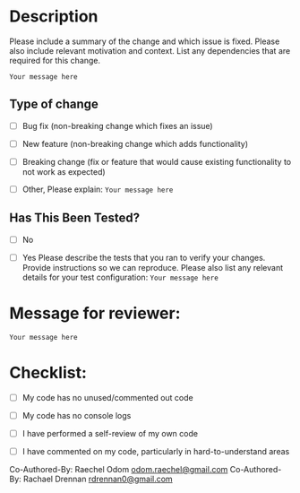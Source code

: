 # Description
Please include a summary of the change and which issue is fixed. Please also include relevant motivation and context. List any dependencies that are required for this change.

`Your message here`


## Type of change

- [ ] Bug fix (non-breaking change which fixes an issue)
- [ ] New feature (non-breaking change which adds functionality)
- [ ] Breaking change (fix or feature that would cause existing functionality to not work as expected)
- [ ] Other, Please explain:
`Your message here`


## Has This Been Tested?

- [ ] No
- [ ] Yes
Please describe the tests that you ran to verify your changes. Provide instructions so we can reproduce. Please also list any relevant details for your test configuration:
`Your message here`



# Message for reviewer:
`Your message here`


# Checklist:

- [ ] My code has no unused/commented out code
- [ ] My code has no console logs
- [ ] I have performed a self-review of my own code
- [ ] I have commented on my code, particularly in hard-to-understand areas


Co-Authored-By: Raechel Odom <odom.raechel@gmail.com>
Co-Authored-By: Rachael Drennan <rdrennan0@gmail.com>
